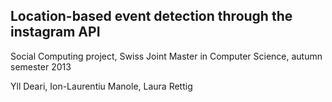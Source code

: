 Location-based event detection through the instagram API
------------------

Social Computing project, Swiss Joint Master in Computer Science, autumn semester 2013

Yll Deari, Ion-Laurentiu Manole, Laura Rettig
